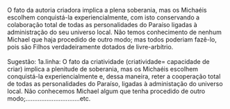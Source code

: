 ﻿O fato da autoria criadora implica a plena soberania, mas os Michaéis escolhem conquistá-la experiencialmente, com isto conservando a colaboração total de todas as personalidades do Paraíso ligadas à administração do seu universo local. Não temos conhecimento de nenhum Michael que haja procedido de outro modo; mas todos poderiam fazê-lo, pois são Filhos verdadeiramente dotados de livre-arbítrio.<BR><BR>Sugestão: 1a.linha:  O fato da criatividade  (criatividade= capacidade de criar) implica a plenitude de soberania, mas os Michaéis escolhem conquistá-la experiencialmente e, dessa maneira, reter a cooperação total de todas as personalidades do Paraíso, ligadas à administação do universo local. Não conhecemos Michael algum  que tenha procedido de outro modo;...............................etc.